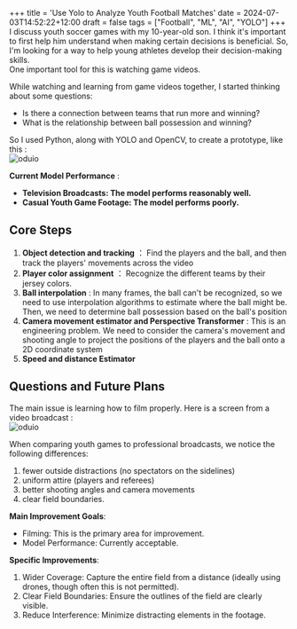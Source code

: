 +++
title = 'Use Yolo to Analyze Youth Football Matches'
date = 2024-07-03T14:52:22+12:00
draft = false
tags = ["Football", "ML", "AI", "YOLO"]
+++
I discuss youth soccer games with my 10-year-old son. I think it's important to first help him understand when making certain decisions is beneficial. So, I'm looking for a way to help young athletes develop their decision-making skills.  
One important tool for this is watching game videos.
  
While watching and learning from game videos together, I started thinking about some questions: 
* Is there a connection between teams that run more and winning? 
* What is the relationship between ball possession and winning?  

So I used Python, along with YOLO and OpenCV, to create a prototype, like this :  
![oduio](/images/football_game_kids_01.png)

**Current Model Performance** :  
* **Television Broadcasts: The model performs reasonably well.**
* **Casual Youth Game Footage: The model performs poorly.**

## Core Steps

1. **Object detection and tracking** ： Find the players and the ball, and then track the players' movements across the video
2. **Player color assignment** ： Recognize the different teams by their jersey colors.
3. **Ball interpolation** : In many frames, the ball can't be recognized, so we need to use interpolation algorithms to estimate where the ball might be. Then, we need to determine ball possession based on the ball's position
4. **Camera movement estimator and Perspective Transformer** : This is an engineering problem. We need to consider the camera's movement and shooting angle to project the positions of the players and the ball onto a 2D coordinate system
5. **Speed and distance Estimator**

## Questions and Future Plans 
The main issue is learning how to film properly. Here is a screen from a video broadcast :  
![oduio](/images/football_game_01.png)  
  
When comparing youth games to professional broadcasts, we notice the following differences: 
1. fewer outside distractions (no spectators on the sidelines)
2. uniform attire (players and referees)
3. better shooting angles and camera movements
4. clear field boundaries.

**Main Improvement Goals**:
* Filming: This is the primary area for improvement.
* Model Performance: Currently acceptable.
  
**Specific Improvements**:
1. Wider Coverage: Capture the entire field from a distance (ideally using drones, though often this is not permitted).
2. Clear Field Boundaries: Ensure the outlines of the field are clearly visible.
3. Reduce Interference: Minimize distracting elements in the footage.